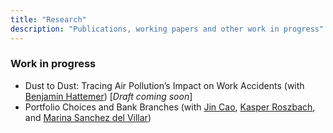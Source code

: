 ```yaml
---
title: "Research"
description: "Publications, working papers and other work in progress"
---
```


### Work in progress
- Dust to Dust: Tracing Air Pollution’s Impact on Work Accidents (with [Benjamin Hattemer](https://www.eui.eu/people?id=benjamin-hattemer)) [*Draft coming soon*]
- Portfolio Choices and Bank Branches (with [Jin Cao](https://www.norges-bank.no/en/topics/Research/economists/Cao-Jin/), [Kasper Roszbach](https://sites.google.com/view/kasperroszbach), and [Marina Sanchez del Villar](https://marinasvs.github.io/))
